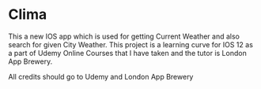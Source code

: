 # Clima

This a new IOS app which is used for getting Current Weather and also search for given City Weather.
This project is a learning curve for IOS 12 as a part of Udemy Online Courses that I have taken and the tutor is London App Brewery.

All credits should go to Udemy and London App Brewery
